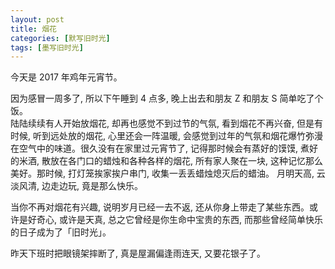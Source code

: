 ```yaml
---
layout: post
title: 烟花
categories: [默写旧时光]
tags: [墨写旧时光]
---
```


今天是 2017 年鸡年元宵节。  

因为感冒一周多了, 所以下午睡到 4 点多, 晚上出去和朋友 Z 和朋友 S 简单吃了个饭。  
陆陆续续有人开始放烟花, 却再也感觉不到过节的气氛, 看到烟花不再兴奋, 但是有时候, 听到远处放的烟花, 心里还会一阵温暖, 会感觉到过年的气氛和烟花爆竹弥漫在空气中的味道。很久没有在家里过元宵节了, 记得那时候会有蒸好的馍馍, 煮好的米酒, 散放在各门口的蜡烛和各种各样的烟花, 所有家人聚在一块, 这种记忆那么美好。那时候, 打灯笼挨家挨户串门, 收集一丢丢蜡烛熄灭后的蜡油。 月明天高, 云淡风清, 边走边玩, 竟是那么快乐。  

当你不再对烟花有兴趣, 说明岁月已经一去不返, 还从你身上带走了某些东西。或许是好奇心, 或许是天真, 总之它曾经是你生命中宝贵的东西, 而那些曾经简单快乐的日子成为了「旧时光」。  

昨天下班时把眼镜架摔断了, 真是屋漏偏逢雨连天, 又要花银子了。
